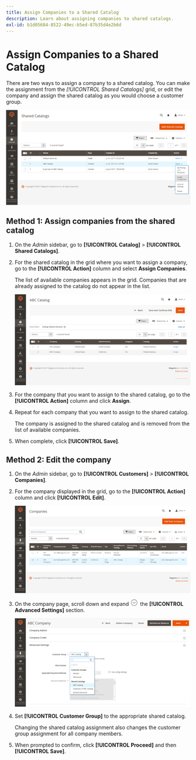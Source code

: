 ```yaml
---
title: Assign Companies to a Shared Catalog
description: Learn about assigning companies to shared catalogs.
exl-id: b1d05684-8522-49ec-b5ed-87b35d4e2b6d
---
```

# Assign Companies to a Shared Catalog

There are two ways to assign a company to a shared catalog. You can make the assignment from the _[!UICONTROL Shared Catalogs]_ grid, or edit the company and assign the shared catalog as you would choose a customer group.

![Assign Companies](./assets/shared-catalog-assign-companies.png)<!-- zoom -->

## Method 1: Assign companies from the shared catalog

1. On the _Admin_ sidebar, go to **[!UICONTROL Catalog]** > **[!UICONTROL Shared Catalogs]**.

1. For the shared catalog in the grid where you want to assign a company, go to the **[!UICONTROL Action]** column and select **Assign Companies**.

   The list of available companies appears in the grid. Companies that are already assigned to the catalog do not appear in the list.

   ![Available Companies](./assets/shared-catalog-assign-companies-grid.png)<!-- zoom -->

1. For the company that you want to assign to the shared catalog, go to the **[!UICONTROL Action]** column and click **Assign**.

1. Repeat for each company that you want to assign to the shared catalog.

   The company is assigned to the shared catalog and is removed from the list of available companies.

1. When complete, click **[!UICONTROL Save]**.

## Method 2: Edit the company

1. On the _Admin_ sidebar, go to **[!UICONTROL Customers]** > **[!UICONTROL Companies]**.

1. For the company displayed in the grid, go to the **[!UICONTROL Action]** column and click **[!UICONTROL Edit]**.

   ![Edit Company](./assets/companies-grid-edit.png)<!-- zoom -->

1. On the company page, scroll down and expand ![Expansion selector](../assets/icon-display-expand.png) the **[!UICONTROL Advanced Settings]** section.

   ![Customer Groups / Shared Catalogs](./assets/company-customer-group-shared-catalog.png)<!-- zoom -->

1. Set **[!UICONTROL Customer Group]** to the appropriate shared catalog.

   Changing the shared catalog assignment also changes the customer group assignment for all company members.

1. When prompted to confirm, click **[!UICONTROL Proceed]** and then **[!UICONTROL Save]**.
